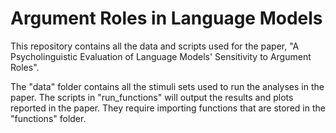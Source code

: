 # Argument Roles in Language Models

This repository contains all the data and scripts used for the paper, "A Psycholinguistic Evaluation of Language Models' Sensitivity to Argument Roles".

The "data" folder contains all the stimuli sets used to run the analyses in the paper.
The scripts in "run_functions" will output the results and plots reported in the paper.
They require importing functions that are stored in the "functions" folder.
